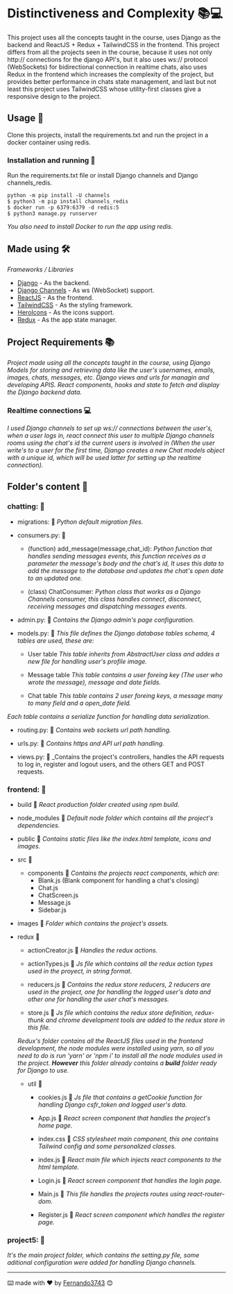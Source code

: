 # Distinctiveness and Complexity 📚💻
This project uses all the concepts taught in the course, uses Django as the backend and ReactJS + Redux + TailwindCSS in the frontend.
This project differs from all the projects seen in the course, because it uses not only http:// connections for the django API's, but it also uses ws:// protocol (WebSockets) for bidirectional connection in realtime chats, also uses Redux in the frontend which increases the complexity of the project, but provides better performance in chats state management, and last but not least this project uses TailwindCSS whose utility-first classes give a responsive design to the project.

## Usage 🚀

Clone this projects, install the requirements.txt and run the project in a docker container using 
redis.


### Installation and running 🔧

Run the requirements.txt file or install Django channels and Django channels_redis.

```
python -m pip install -U channels
$ python3 -m pip install channels_redis
$ docker run -p 6379:6379 -d redis:5
$ python3 manage.py runserver
```

_You also need to install Docker to run the app using redis._


## Made using 🛠️

_Frameworks / Libraries_

* [Django](https://www.djangoproject.com/) - As the backend.
* [Django Channels](https://channels.readthedocs.io/en/stable/) - As ws (WebSocket) support.
* [ReactJS](https://es.reactjs.org/) - As the frontend.
* [TailwindCSS](https://tailwindcss.com/) - As the styling framework.
* [HeroIcons](https://heroicons.com/) - As the icons support.
* [Redux](https://react-redux.js.org/) - As the app state manager.

## Project Requirements 📚

_Project made using all the concepts taught in the course, using Django Models for storing and retrieving data like the user's usernames, emails, images, chats, messages, etc. Django views and urls for managin and developing APIS. React components, hooks and state to fetch and display the Django backend data._

### Realtime connections 💻

_I used Django channels to set up ws:// connections between the user's, when a user logs in, react connect this user to multiple Django channels rooms using the chat's id the current users is involved in (When the user write's to a user for the first time, Django creates a new Chat models object with a unique id, which will be used latter for setting up the realtime connection)._

## Folder's content 📁

### chatting: 📁

* migrations: 📁
  _Python default migration files._

* consumers.py: 📄

  - (function) add_message(message,chat_id):
    _Python function that handles sending messages events, this function receives as a parameter the message's body and the chat's id, It uses this data to add the message to the database and updates the chat's open date to an updated one._

  - (class) ChatConsumer:
  _Python class that works as a Django Channels consumer, this class handles connect, disconnect, receiving messages and dispatching messages events._

* admin.py: 📄
  _Contains the Django admin's page configuration._

* models.py: 📄
  _This file defines the Django database tables schema, 4 tables are used, these are:_

    - User table
      _This table inherits from AbstractUser class and addes a new file for handling user's profile image._

    - Message table
      _This table contains a user foreing key (The user who wrote the message), message and date fields._

    - Chat table
      _This table contains 2 user foreing keys, a message many to many field and a open_date field._

_Each table contains a serialize function for handling data serialization._

* routing.py: 📄
  _Contains web sockets url path handling._

* urls.py: 📄
  _Contains https and API url path handling._

* views.py: 📄
  _Contains the project's controllers, handles the API requests to log in, register and logout users, and the others GET and POST requests.

### frontend: 📁

* build 📁
  _React production folder created using npm build._

* node_modules 📁
  _Default node folder which contains all the project's dependencies._

* public 📁
  _Contains static files like the index.html template, icons and images._

* src 📁
  - components 📁
    _Contains the projects react components, which are:_
      - Blank.js (Blank component for handling a chat's closing)
      - Chat.js
      - ChatScreen.js
      - Message.js
      - Sidebar.js

- images 📁
  _Folder which contains the project's assets._

- redux 📁
  - actionCreator.js 📄
    _Handles the redux actions._

  - actionTypes.js 📄
    _Js file which contains all the redux action types used in the proyect, in string format._

  - reducers.js 📄
    _Contains the redux store reducers, 2 reducers are used in the project, one for handling the logged user's data and other one for handling the user chat's messages._

  - store.js 📄
    _Js file which contains the redux store definition, redux-thunk and chrome development tools are added to the redux store in this file._

  _Redux's folder contains all the ReactJS files used in the frontend development, the node modules were installed using yarn, so all you need to do is run 'yarn' or 'npm i' to install all the node modules used in the project. **However** this folder already contains a **build** folder ready for Django to use._

  * util 📁
    - cookies.js 📄
       _Js file that contains a getCookie function for handling Django csfr_token and logged user's data._

    - App.js 📄
       _React screen component that handles the project's home page._

    - index.css 📄
      _CSS stylesheet main component, this one contains Tailwind config and some personalized classes._

    - index.js 📄
      _React main file which injects react components to the html template._

    - Login.js 📄
      _React screen component that handles the login page._

     - Main.js 📄
       _This file handles the projects routes using react-router-dom._

     - Register.js 📄
       _React screen component which handles the register page._

### project5: 📁

_It's the main project folder, which contains the setting.py file, some aditional configuration were added for handling Django channels._




---
⌨️ made with ❤️ by [Fernando3743](https://github.com/Fernando3743) 😊
